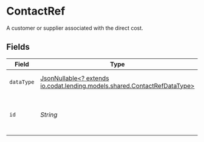 # ContactRef

A customer or supplier associated with the direct cost.


## Fields

| Field                                                                                                                  | Type                                                                                                                   | Required                                                                                                               | Description                                                                                                            |
| ---------------------------------------------------------------------------------------------------------------------- | ---------------------------------------------------------------------------------------------------------------------- | ---------------------------------------------------------------------------------------------------------------------- | ---------------------------------------------------------------------------------------------------------------------- |
| `dataType`                                                                                                             | [JsonNullable<? extends io.codat.lending.models.shared.ContactRefDataType>](../../models/shared/ContactRefDataType.md) | :heavy_minus_sign:                                                                                                     | Allowed name of the 'dataType'.                                                                                        |
| `id`                                                                                                                   | *String*                                                                                                               | :heavy_check_mark:                                                                                                     | Unique identifier for a customer or supplier.                                                                          |